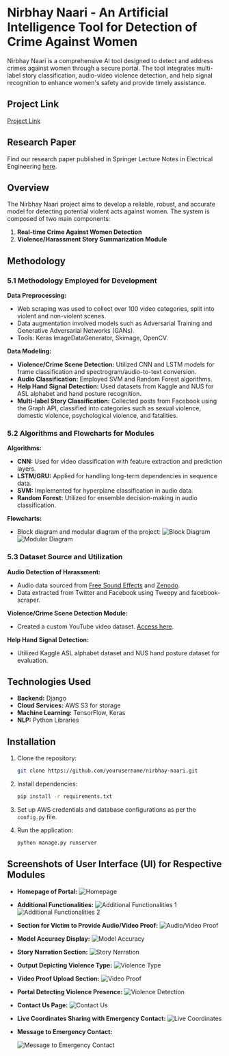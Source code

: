 

# Nirbhay Naari - An Artificial Intelligence Tool for Detection of Crime Against Women

Nirbhay Naari is a comprehensive AI tool designed to detect and address crimes against women through a secure portal. The tool integrates multi-label story classification, audio-video violence detection, and help signal recognition to enhance women's safety and provide timely assistance.

## Project Link

[Project Link](#)

## Research Paper

Find our research paper published in Springer Lecture Notes in Electrical Engineering [here](#).

## Overview

The Nirbhay Naari project aims to develop a reliable, robust, and accurate model for detecting potential violent acts against women. The system is composed of two main components:

1. **Real-time Crime Against Women Detection**
2. **Violence/Harassment Story Summarization Module**

## Methodology

### 5.1 Methodology Employed for Development

**Data Preprocessing:**
- Web scraping was used to collect over 100 video categories, split into violent and non-violent scenes.
- Data augmentation involved models such as Adversarial Training and Generative Adversarial Networks (GANs).
- Tools: Keras ImageDataGenerator, Skimage, OpenCV.

**Data Modeling:**
- **Violence/Crime Scene Detection:** Utilized CNN and LSTM models for frame classification and spectrogram/audio-to-text conversion.
- **Audio Classification:** Employed SVM and Random Forest algorithms.
- **Help Hand Signal Detection:** Used datasets from Kaggle and NUS for ASL alphabet and hand posture recognition.
- **Multi-label Story Classification:** Collected posts from Facebook using the Graph API, classified into categories such as sexual violence, domestic violence, psychological violence, and fatalities.

### 5.2 Algorithms and Flowcharts for Modules

**Algorithms:**
- **CNN:** Used for video classification with feature extraction and prediction layers.
- **LSTM/GRU:** Applied for handling long-term dependencies in sequence data.
- **SVM:** Implemented for hyperplane classification in audio data.
- **Random Forest:** Utilized for ensemble decision-making in audio classification.

**Flowcharts:**
- Block diagram and modular diagram of the project:
  ![Block Diagram](https://github.com/user-attachments/assets/e6932ec8-58d6-4a9b-af60-35a305ba96dc)
  ![Modular Diagram](https://github.com/user-attachments/assets/98dd4c2b-6b1f-4ec7-b897-5f8b31a3afbd)

### 5.3 Dataset Source and Utilization

**Audio Detection of Harassment:**
- Audio data sourced from [Free Sound Effects](https://www.freesoundeffects.com/) and [Zenodo](https://zenodo.org/record/1188976).
- Data extracted from Twitter and Facebook using Tweepy and facebook-scraper.

**Violence/Crime Scene Detection Module:**
- Created a custom YouTube video dataset. [Access here](https://drive.google.com/drive/folders/1LJLhCdwJkzx8oC_ns4sDWUCRcP6YBLoD?usp=sharing).

**Help Hand Signal Detection:**
- Utilized Kaggle ASL alphabet dataset and NUS hand posture dataset for evaluation.

## Technologies Used

- **Backend:** Django
- **Cloud Services:** AWS S3 for storage
- **Machine Learning:** TensorFlow, Keras
- **NLP:** Python Libraries

## Installation

1. Clone the repository:
   ```bash
   git clone https://github.com/yourusername/nirbhay-naari.git
   ```

2. Install dependencies:
   ```bash
   pip install -r requirements.txt
   ```

3. Set up AWS credentials and database configurations as per the `config.py` file.

4. Run the application:
   ```bash
   python manage.py runserver
   ```

## Screenshots of User Interface (UI) for Respective Modules

- **Homepage of Portal:**
  ![Homepage](https://github.com/user-attachments/assets/1608d53a-b6ab-4686-807d-02e67f4c24f0)
  
- **Additional Functionalities:**
  ![Additional Functionalities 1](https://github.com/user-attachments/assets/78576d41-f903-417b-9a8f-97fc896f46f9)
  ![Additional Functionalities 2](https://github.com/user-attachments/assets/9ebbfb53-65bd-4f44-a35e-c337ebbf087d)

- **Section for Victim to Provide Audio/Video Proof:**
  ![Audio/Video Proof](https://github.com/user-attachments/assets/56bfce73-8ba3-495c-8dc1-e3011fb0506c)

- **Model Accuracy Display:**
  ![Model Accuracy](https://github.com/user-attachments/assets/8861bef6-84d0-44bf-9aa4-789a663c1d89)

- **Story Narration Section:**
  ![Story Narration](https://github.com/user-attachments/assets/17cc3418-7204-4575-991d-c42300fe8b34)

- **Output Depicting Violence Type:**
  ![Violence Type](https://github.com/user-attachments/assets/59b62d8d-bd7e-47f5-b457-c50e905be585)

- **Video Proof Upload Section:**
  ![Video Proof](https://github.com/user-attachments/assets/9a38c8f8-f369-4ac2-b574-c804622ec8c8)

- **Portal Detecting Violence Presence:**
  ![Violence Detection](https://github.com/user-attachments/assets/3e82412a-103e-45d3-857f-5bbe1cb13eac)

- **Contact Us Page:**
  ![Contact Us](https://github.com/user-attachments/assets/82815b90-3948-4fb8-b6bf-12f75e26dcba)

- **Live Coordinates Sharing with Emergency Contact:**
  ![Live Coordinates](https://github.com/user-attachments/assets/1c0d21a1-3b13-418e-905c-48d547fdfc59)

- **Message to Emergency Contact:**

  ![Message to Emergency Contact](https://github.com/user-attachments/assets/8154214d-7633-4111-a32f-0682c7dbdaaf)

